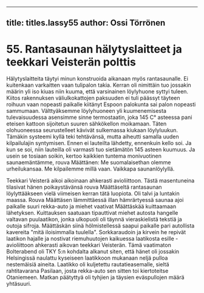 
---

title: titles.lassy55
author: Ossi Törrönen
---


    
# 55. Rantasaunan hälytyslaitteet ja teekkari Veisterän polttis

Hälytyslaitteita täytyi minun konstruoida aikanaan myös rantasaunalle. Ei kuitenkaan varkaitten vaan 
tulipalon takia. Kerran oli nimittäin tuo jossakin määrin yli iso kiuas niin kuuma, että varsinainen 
löylyhuone syttyi tuleen. Kiitos rakennuksen väliulkokattojen paksuuden ei tuli päässyt täyteen roihuun 
vaan nopeasti paikalle kiitänyt Espoon palokunta sai palon nopeasti sammumaan. Välttyäksemme 
löylyhuoneen yli kuumenemisesta tulevaisuudessa asensimme sinne termostaatin, joka 145 C° asteessa 
pani eteisen kattoon sijoitetun suuren sähkökellon moikamaan. Täten olohuoneessa seurustelleet 
kävivät sulkemassa kiukaan Iöylyluukun. Tämäkin systeemi kyllä teki tehtävänsä, mutta aiheutti 
samalla uuden kilpailulajin syntymisen. Ennen ei lauteilta lähdetty, ennenkuin kello soi. Ja kun se soi, 
niin lauteilla oli varmasti tuo sietämätön 145 asteen kuumuus. Ja usein se tosiaan soikin, kertoo 
kaikkien tuntema monivuotinen saunaemäntämme, rouva Määttänen: Me suomalaisethan olemme 
urheilukansaa. Me kilpailemme millä vaan. Vaikkapa saunanlöylyllä.

Teekkari Veisterä aikoi aikoinaan ahkerasti avioliittoon. Tästä masentuneina tilasivat hänen 
poikaystävänsä rouva Määttäseltä rantasaunan löylyttääkseen vielä viimeisen kerran tätä luopiota. Oli 
talvi ja luntakin maassa. Rouva Määttäsen lämmittäessä illan hämrärtyessä saunaa ajoi paikalle suuri 
rekka-auto ja miehet vaativat Määttäskää kuittaamaan lähetyksen. Kuittauksen saatuaan tipauttivat 
miehet autosta hangelle valtavan puulaatikon, jonka ulkopuoli oli täynnä vieraskielistä tekstiä ja outoja 
sifroja. Määttäskän siinä hölmistellessä saapui paikalle pari autollista kavereita "mitä iloisimmalla 
tuulella". Sorkkaraudoin ja kirvein he repivät laatikon hajalle ja nostivat riemuhuutojen kaikuessa 
laatikosta esille - avioliittoon ahkerasti aikovan teekkari Veisterän. Tämä vaatimaton Bolterabend oli 
TKY 5:n kohdalta alkanut siten, että hänet oli jossakin Helsingissä naulattu kyseiseen laatikkoon 
mukanaan neljä pulloa nestemäisiä aineita. Laatikko oli kuljetettu rautatieasemalle, sieltä rahtitavarana 
Pasilaan, josta rekka-auto sen sitten toi kiertoteitse Otaniemeen. Matkan päätyttyä oli tyhjien ja täysien 
eväspullojen määrä yhtäsuuri.
